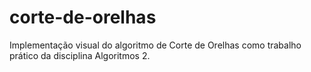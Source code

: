 # corte-de-orelhas
Implementação visual do algoritmo de Corte de Orelhas como trabalho prático da disciplina Algoritmos 2. 

